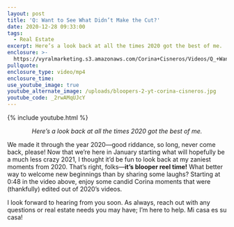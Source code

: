 ```yaml
---
layout: post
title: 'Q: Want to See What Didn’t Make the Cut?'
date: 2020-12-28 09:33:00
tags:
  - Real Estate
excerpt: Here’s a look back at all the times 2020 got the best of me.
enclosure: >-
  https://vyralmarketing.s3.amazonaws.com/Corina+Cisneros/Videos/Q_+Want+to+See+What+Didn%E2%80%99t+Make+the+Cut_.mp4
pullquote:
enclosure_type: video/mp4
enclosure_time:
use_youtube_image: true
youtube_alternate_image: /uploads/bloopers-2-yt-corina-cisneros.jpg
youtube_code: _2rwAMqUJcY
---
```


{% include youtube.html %}

<p style="text-align:center;"><em>Here’s a look back at all the times 2020 got the best of me.</em></p>

We made it through the year 2020—good riddance, so long, never come back, please\! Now that we’re here in January starting what will hopefully be a much less crazy 2021, I thought it’d be fun to look back at my zaniest moments from 2020. That’s right, folks—**it’s blooper reel time\!** What better way to welcome new beginnings than by sharing some laughs? Starting at 0:48 in the video above, enjoy some candid Corina moments that were (thankfully) edited out of 2020’s videos.&nbsp;

I look forward to hearing from you soon. As always, reach out with any questions or real estate needs you may have; I’m here to help. Mi casa es su casa\!&nbsp;
